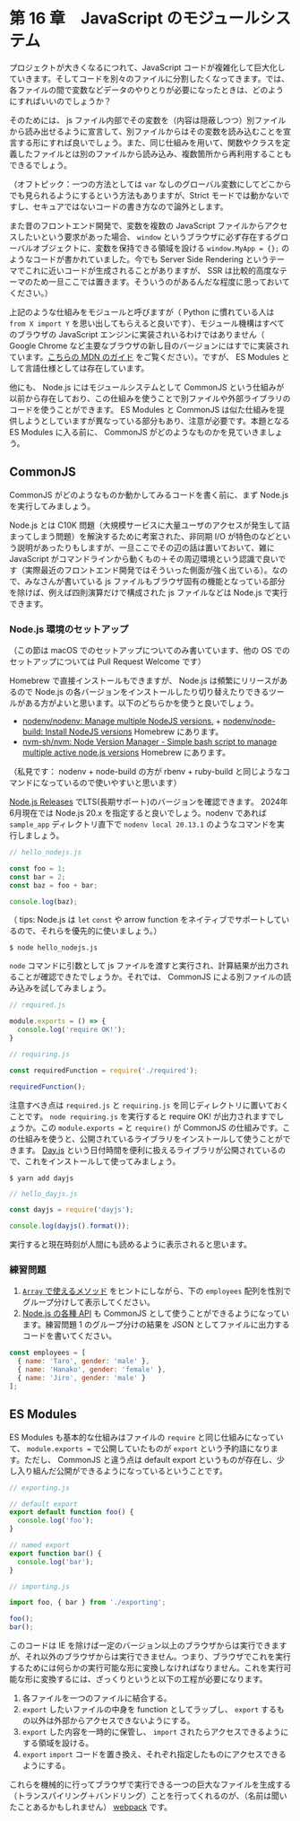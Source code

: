 # 第 16 章　JavaScript のモジュールシステム

プロジェクトが大きくなるにつれて、JavaScript コードが複雑化して巨大化していきます。そしてコードを別々のファイルに分割したくなってきます。では、各ファイルの間で変数などデータのやりとりが必要になったときは、どのようにすればいいのでしょうか？

そのためには、 js ファイル内部でその変数を（内容は隠蔽しつつ）別ファイルから読み出せるように宣言して、別ファイルからはその変数を読み込むことを宣言する形にすれば良いでしょう。また、同じ仕組みを用いて、関数やクラスを定義したファイルとは別のファイルから読み込み、複数箇所から再利用することもできるでしょう。

（オフトピック：一つの方法としては `var` なしのグローバル変数にしてどこからでも見られるようにするという方法もありますが、Strict モードでは動かないですし、セキュアではないコードの書き方なので論外とします。

また昔のフロントエンド開発で、変数を複数の JavaScript ファイルからアクセスしたいという要求があった場合、 `window` というブラウザに必ず存在するグローバルオブジェクトに、変数を保持できる領域を設ける `window.MyApp = {};` のようなコードが書かれていました。今でも Server Side Rendering というテーマでこれに近いコードが生成されることがありますが、 SSR は比較的高度なテーマのため一旦ここでは置きます。そういうのがあるんだな程度に思っておいてください。）

上記のような仕組みをモジュールと呼びますが（ Python に慣れている人は `from X import Y` を思い出してもらえると良いです）、モジュール機構はすべてのブラウザの JavaScript エンジンに実装されいるわけではありません（ Google Chrome など主要なブラウザの新し目のバージョンにはすでに実装されています。[こちらの MDN のガイド](https://developer.mozilla.org/ja/docs/Web/JavaScript/Guide/Modules#browser_support) をご覧ください）。ですが、 ES Modules として言語仕様としては存在しています。

他にも、 Node.js にはモジュールシステムとして CommonJS という仕組みが以前から存在しており、この仕組みを使うことで別ファイルや外部ライブラリのコードを使うことができます。 ES Modules と CommonJS は似た仕組みを提供しようとしていますが異なっている部分もあり、注意が必要です。本題となる ES Modules に入る前に、 CommonJS がどのようなものかを見ていきましょう。

## CommonJS
CommonJS がどのようなものか動かしてみるコードを書く前に、まず Node.js を実行してみましょう。

Node.js とは C10K 問題（大規模サービスに大量ユーザのアクセスが発生して詰まってしまう問題）を解決するために考案された、非同期 I/O が特色のなどという説明があったりもしますが、一旦ここでその辺の話は置いておいて、雑に JavaScript がコマンドラインから動くもの＋その周辺環境という認識で良いです（実際最近のフロントエンド開発ではそういった側面が強く出ている）。なので、みなさんが書いている js ファイルもブラウザ固有の機能となっている部分を除けば、例えば四則演算だけで構成された js ファイルなどは Node.js で実行できます。

### Node.js 環境のセットアップ
（この節は macOS でのセットアップについてのみ書いています、他の OS でのセットアップについては Pull Request Welcome です）

Homebrew で直接インストールもできますが、 Node.js は頻繁にリリースがあるので Node.js の各バージョンをインストールしたり切り替えたりできるツールがある方がよいと思います。以下のどちらかを使うと良いでしょう。

* [nodenv/nodenv: Manage multiple NodeJS versions.](https://github.com/nodenv/nodenv) + [nodenv/node-build: Install NodeJS versions](https://github.com/nodenv/node-build) Homebrew にあります。
* [nvm-sh/nvm: Node Version Manager - Simple bash script to manage multiple active node.js versions](https://github.com/nvm-sh/nvm) Homebrew にあります。

（私見です： nodenv + node-build の方が rbenv + ruby-build と同じようなコマンドになっているので使いやすいと思います）

[Node.js Releases](https://nodejs.org/en/about/previous-releases) でLTS(長期サポート)のバージョンを確認できます。
2024年6月現在では Node.js 20.x を指定すると良いでしょう。nodenv であれば `sample_app` ディレクトリ直下で `nodenv local 20.13.1` のようなコマンドを実行しましょう。

```js
// hello_nodejs.js

const foo = 1;
const bar = 2;
const baz = foo + bar;

console.log(baz);
```

（ tips: Node.js は `let` `const` や arrow function をネイティブでサポートしているので、それらを優先的に使いましょう。）

```
$ node hello_nodejs.js
```

`node` コマンドに引数として js ファイルを渡すと実行され、計算結果が出力されることが確認できたでしょうか。それでは、 CommonJS による別ファイルの読み込みを試してみましょう。

```js
// required.js

module.exports = () => {
  console.log('require OK!');
}
```

```js
// requiring.js

const requiredFunction = require('./required');

requiredFunction();
```

注意すべき点は `required.js` と `requiring.js` を同じディレクトリに置いておくことです。 `node requiring.js` を実行すると require OK! が出力されますでしょうか。この `module.exports =` と `require()` が CommonJS の仕組みです。この仕組みを使うと、公開されているライブラリをインストールして使うことができます。 [Day.js](https://day.js.org) という日付時間を便利に扱えるライブラリが公開されているので、これをインストールして使ってみましょう。

```
$ yarn add dayjs
```

```js
// hello_dayjs.js

const dayjs = require('dayjs');

console.log(dayjs().format());
```

実行すると現在時刻が人間にも読めるように表示されると思います。

### 練習問題

1. [`Array` で使えるメソッド](https://developer.mozilla.org/ja/docs/Web/JavaScript/Reference/Global_Objects/Array) をヒントにしながら、下の `employees` 配列を性別でグループ分けして表示してください。
2. [Node.js の各種 API](https://nodejs.org/dist/latest-v14.x/docs/api/) も CommonJS として使うことができるようになっています。練習問題 1 のグループ分けの結果を JSON としてファイルに出力するコードを書いてください。

```js
const employees = [
  { name: 'Taro', gender: 'male' },
  { name: 'Hanako', gender: 'female' },
  { name: 'Jiro', gender: 'male' }
];
```

## ES Modules
ES Modules も基本的な仕組みはファイルの `require` と同じ仕組みになっていて、 `module.exports =` で公開していたものが `export` という予約語になります。ただし、 CommonJS と違う点は default export というものが存在し、少し入り組んだ公開ができるようになっているということです。

```js
// exporting.js

// default export
export default function foo() {
  console.log('foo');
}

// named export
export function bar() {
  console.log('bar');
}
```

```js
// importing.js

import foo, { bar } from './exporting';

foo();
bar();
```

このコードは IE を除けば一定のバージョン以上のブラウザからは実行できますが、それ以外のブラウザからは実行できません。つまり、ブラウザでこれを実行するためには何らかの実行可能な形に変換しなければなりません。これを実行可能な形に変換するには、ざっくりというと以下の工程が必要になります。

1. 各ファイルを一つのファイルに結合する。
2. `export` したいファイルの中身を function としてラップし、 `export` するもの以外は外部からアクセスできないようにする。
3. `export` した内容を一時的に保管し、 `import` されたらアクセスできるようにする領域を設ける。
4. `export` `import` コードを置き換え、それぞれ指定したものにアクセスできるようにする。

これらを機械的に行ってブラウザで実行できる一つの巨大なファイルを生成する（トランスパイリング＋バンドリング）ことを行ってくれるのが、（名前は聞いたことあるかもしれません） [webpack](https://webpack.js.org/) です。
